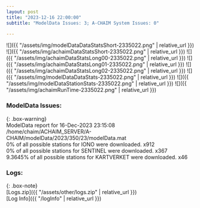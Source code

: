 ```yaml
---
layout: post
title: "2023-12-16 22:00:00"
subtitle: "ModelData Issues: 3; A-CHAIM System Issues: 0"

---
```


![]({{ "/assets/img/modelDataDataStatsShort-2335022.png" | relative_url }})
![]({{ "/assets/img/achaimDataStatsShort-2335022.png" | relative_url }})
![]({{ "/assets/img/achaimDataStatsLong00-2335022.png" | relative_url }})
![]({{ "/assets/img/achaimDataStatsLong01-2335022.png" | relative_url }})
![]({{ "/assets/img/achaimDataStatsLong02-2335022.png" | relative_url }})
![]({{ "/assets/img/modelDataDataStats-2335022.png" | relative_url }})
![]({{ "/assets/img/modelDataStationStats-2335022.png" | relative_url }})
![]({{ "/assets/img/achaimRunTime-2335022.png" | relative_url }})


### ModelData Issues:  
  
{: .box-warning}  
 ModelData report for 16-Dec-2023 23:15:08   
 /home/chaim/ACHAIM_SERVER/A-CHAIM/modelData/2023/350/23/modelData.mat   
 0% of all possible stations for IONO were downloaded. x912   
 0% of all possible stations for SENTINEL were downloaded. x367   
 9.3645% of all possible stations for KARTVERKET were downloaded. x46   
  


### Logs:  
  
{: .box-note}  
[Logs.zip]({{ "/assets/other/logs.zip" | relative_url }})  
[Log Info]({{ "/logInfo" | relative_url }})  
